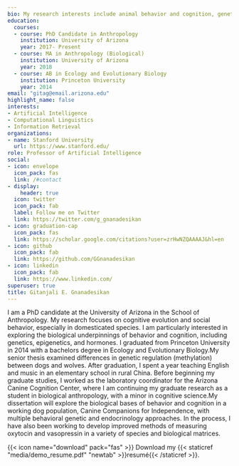 ```yaml
---
bio: My research interests include animal behavior and cognition, genetics, epigenetics, and behavioral endocrinology.
education:
  courses:
  - course: PhD Candidate in Anthropology
    institution: University of Arizona
    year: 2017- Present
  - course: MA in Anthropology (Biological)
    institution: University of Arizona
    year: 2018
  - course: AB in Ecology and Evolutionary Biology
    institution: Princeton University
    year: 2014
email: "gitag@email.arizona.edu"
highlight_name: false
interests:
- Artificial Intelligence
- Computational Linguistics
- Information Retrieval
organizations:
- name: Stanford University
  url: https://www.stanford.edu/
role: Professor of Artificial Intelligence
social:
- icon: envelope
  icon_pack: fas
  link: /#contact
- display:
    header: true
  icon: twitter
  icon_pack: fab
  label: Follow me on Twitter
  link: https://twitter.com/g_gnanadesikan
- icon: graduation-cap
  icon_pack: fas
  link: https://scholar.google.com/citations?user=zrHwNZQAAAAJ&hl=en
- icon: github
  icon_pack: fab
  link: https://github.com/GGnanadesikan
- icon: linkedin
  icon_pack: fab
  link: https://www.linkedin.com/
superuser: true
title: Gitanjali E. Gnanadesikan
---
```


I am a PhD candidate at the University of Arizona in the School of Anthropology. My research focuses on cognitive evolution and social behavior, especially in domesticated species. I am particularly interested in exploring the biological underpinnings of behavior and cognition, including genetics, epigenetics, and hormones. I graduated from Princeton University in 2014 with a bachelors degree in Ecology and Evolutionary Biology.My senior thesis examined differences in genetic regulation (methylation) between dogs and wolves. After graduation, I spent a year teaching English and music in an elementary school in rural China. Before beginning my graduate studies, I worked as the laboratory coordinator for the Arizona Canine Cognition Center, where I am continuing my graduate research as a student in biological anthropology, with a minor in cognitive science.My dissertation will explore the biological bases of behavior and cognition in a working dog population, Canine Companions for Independence, with multiple behavioral genetic and endocrinology approaches. In the process, I have also been working to develop improved methods of measuring oxytocin and vasopressin in a variety of species and biological matrices.

{{< icon name="download" pack="fas" >}} Download my {{< staticref "media/demo_resume.pdf" "newtab" >}}resumé{{< /staticref >}}.
